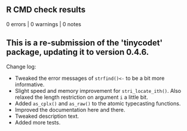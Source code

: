 ## R CMD check results

0 errors | 0 warnings | 0 notes

## This is a re-submission of the 'tinycodet' package, updating it to version 0.4.6.

Change log:

* Tweaked the error messages of `strfind()<-` to be a bit more informative.
* Slight speed and memory improvement for `stri_locate_ith()`. Also relaxed the length restriction on argument `i` a little bit.
* Added `as_cplx()` and `as_raw()` to the atomic typecasting functions.
* Improved the documentation here and there.
* Tweaked description text.
* Added more tests.
